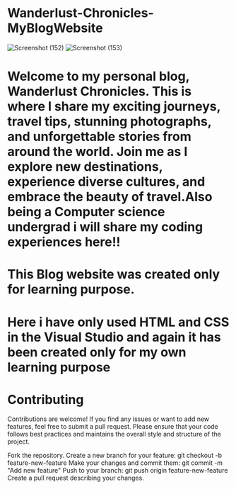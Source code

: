 # Wanderlust-Chronicles-MyBlogWebsite
![Screenshot (152)](https://github.com/SukanyaGhosh6/Website-Wanderlust-Chronicles-MyBlog/assets/78369568/3f0d70c2-da71-4721-aa23-77a1886e8dc6)
![Screenshot (153)](https://github.com/SukanyaGhosh6/Website-Wanderlust-Chronicles-MyBlog/assets/78369568/cf5fc231-6d97-405c-a173-00051766824a)
# Welcome to my personal blog, Wanderlust Chronicles. This is where I share my exciting journeys, travel tips, stunning photographs, and unforgettable stories from around the world. Join me as I explore new destinations, experience diverse cultures, and embrace the beauty of travel.Also being a Computer science undergrad i will share my coding experiences here!!
# This Blog website was created only for learning purpose.
# Here i have only used HTML and CSS in the Visual Studio and again it has been created only for my own learning purpose
# Contributing
Contributions are welcome! If you find any issues or want to add new features, feel free to submit a pull request. Please ensure that your code follows best practices and maintains the overall style and structure of the project.

Fork the repository.
Create a new branch for your feature: git checkout -b feature-new-feature
Make your changes and commit them: git commit -m "Add new feature"
Push to your branch: git push origin feature-new-feature
Create a pull request describing your changes.
